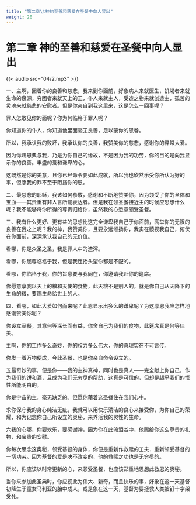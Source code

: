 ```yaml
---
title: "第二章\t神的至善和慈爱在圣餐中向人显出"
weight: 20
---
```


# 第二章 神的至善和慈爱在圣餐中向人显出

{{< audio src="04/2.mp3" >}}

一、主啊，因着你的良善和慈悲，我来到你面前，好象病人来就医生，饥渴者来就生命的泉源，穷困者来就天上的王，仆人来就主人，受造之物来就创造主，孤苦的灵魂来就慈悲的安慰者。但是你亲自到我这里来，这是怎么一回事呢？

罪人怎敢见你的面呢？你为何临格于罪人呢？

你知道你的仆人，你知道他里面毫无良善，足以蒙你的恩眷。

所以，我承认我的败坏，我承认你的良善，我赞美你的慈悲，感谢你的异常大爱。

因为你赐恩典与我，乃是为你自己的缘故，不是因为我的功劳，你的目的是向我显示你的良善。丰盛的爱和谦卑的心。

这既然是你的美意，且你已经命令要如此成就，所以我也欣然乐受你所认为好的事，但愿我的罪不至于阻挡你的恩。

二、最慈悲的耶稣，我该如何恭敬，感谢和不断地赞美你，因为领受了你的圣体和宝血——其贵重有非人言所能表达者。但是我在领圣餐接近主的时候应思想什么呢？我不能够将你所得的尊贵归给你，虽然我的心愿意领受圣餐。

三、我有什么更好、更有益的思想比这完全谦卑我自己于你面前，高举你的无限的良善在我之上呢？我的神，我赞美你，且要永远颂扬你，我实在藐视我自己，俯伏在你面前，深深承认我自己的无价值。

看哪，你是众圣之圣，我是罪人中的渣滓。

看哪，你屈尊临格于我，但是我连抬头望你都是不配的。

看哪，你临格于我，你的旨意要与我同在，你邀请我赴你的筵席。

你愿意享我以天上的粮和天使的食物，此天粮不是别人的，就是你自己从天降下的生命的粮，要赐生命给世上的人。

四、看哪，如此大爱如何而来呢？此恩显示出多么的谦卑呢？为这厚恩我应怎样地感谢赞美你呢？

你设立圣餐，其意何等深长而有益，你舍自己为我们的食物，此筵席真是何等佳美。

主啊，你的工作多么奇妙，你的权力多么伟大，你的真理实在不可言传。

你发一着万物便成，今此圣餐，也是你亲自命令设立的。

五最奇妙的事，便是你——我的主神真神，同时也是真人——完全献上你自己，作为我们的饼和酒，且成为我们无穷尽的帮助，这真是可信的，但却是超乎我们的悟性所能明白的。

你是宇宙的主，毫无缺乏的。但愿你藉着这圣餐住在我们心中。

求你保守我的身心纯洁无疵，我就可以用快乐清洁的良心来接受你，为你自己的荣耀，和为记念你自己所设立的奥秘，来养活我的灵性的生命。

六我的心哪，你要欢乐，要感谢神，因为你在此流泪谷中，他赐给你这么尊贵的礼物，和宝贵的安慰。

你每次思念这奥秘，领受基督的身体，你便是重新作救赎的工夫．重新领受基督的一切功劳。因为基督的爱是决不改变的，他的救赎之功也是无穷尽的。

所以，你应该以时常更新的心，来领受圣餐，也应该郑重地思想此救恩的奥秘。

当你来参加此圣典时，你应视此为伟大、新奇，而且快乐的事，好象在这一天基督初降生于童女马利亚的胎中成人，或是象在这一天，基督为要拯救人类被钉十字架受死。
